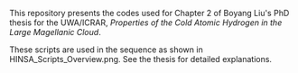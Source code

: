 This repository presents the codes used for Chapter 2 of Boyang Liu's PhD thesis for the UWA/ICRAR, *Properties of the Cold Atomic Hydrogen in the Large Magellanic Cloud*.

These scripts are used in the sequence as shown in HINSA_Scripts_Overview.png. See the thesis for detailed explanations.
